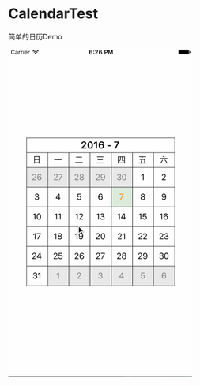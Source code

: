 # CalendarTest
简单的日历Demo

![效果图演示](https://github.com/WangJace/CalendarTest/raw/master/CalendarTest.gif)